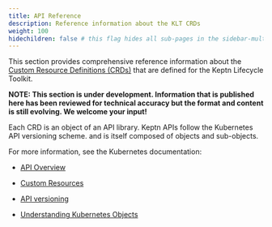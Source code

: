 ```yaml
---
title: API Reference
description: Reference information about the KLT CRDs
weight: 100
hidechildren: false # this flag hides all sub-pages in the sidebar-multicard.html
---
```


This section provides comprehensive reference information about the
[Custom Resource Definitions (CRDs)](https://kubernetes.io/docs/concepts/extend-kubernetes/api-extension/custom-resources/)
that are defined for the Keptn Lifecycle Toolkit.

**NOTE: This section is under development.
Information that is published here has been reviewed for technical accuracy
but the format and content is still evolving.
We welcome your input!**

Each CRD is an object of an API library.
Keptn APIs follow the Kubernetes API versioning scheme.
and is itself composed of objects and sub-objects.

For more information, see the Kubernetes documentation:

* [API Overview](https://kubernetes.io/docs/reference/using-api/)

* [Custom Resources](https://kubernetes.io/docs/concepts/extend-kubernetes/api-extension/custom-resources/#:~:text=A%20resource%20is%20an%20endpoint,in%20a%20default%20Kubernetes%20installation.)

* [API versioning](https://kubernetes.io/docs/reference/using-api/#api-versioning)

* [Understanding Kubernetes Objects](https://kubernetes.io/docs/concepts/overview/working-with-objects/kubernetes-objects/)




